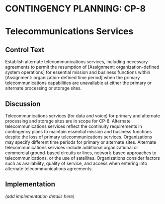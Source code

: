 # CONTINGENCY PLANNING: CP-8
# Telecommunications Services

## Control Text

Establish alternate telecommunications services, including necessary agreements to permit the resumption of [Assignment: organization-defined system operations] for essential mission and business functions within [Assignment: organization-defined time period] when the primary telecommunications capabilities are unavailable at either the primary or alternate processing or storage sites.

## Discussion

Telecommunications services (for data and voice) for primary and alternate processing and storage sites are in scope for CP-8. Alternate telecommunications services reflect the continuity requirements in contingency plans to maintain essential mission and business functions despite the loss of primary telecommunications services. Organizations may specify different time periods for primary or alternate sites. Alternate telecommunications services include additional organizational or commercial ground-based circuits or lines, network-based approaches to telecommunications, or the use of satellites. Organizations consider factors such as availability, quality of service, and access when entering into alternate telecommunications agreements.

## Implementation

_(add implementation details here)_